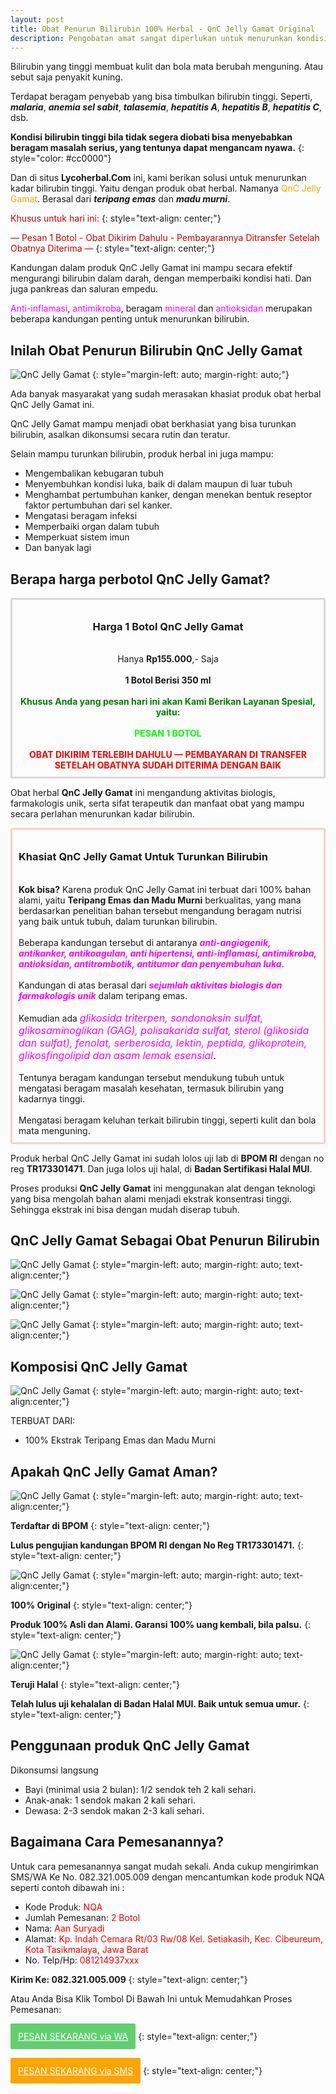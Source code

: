 ```yaml
---
layout: post
title: Obat Penurun Bilirubin 100% Herbal - QnC Jelly Gamat Original
description: Pengobatan amat sangat diperlukan untuk menurunkan kondisi bilirubin, karena itu obat herbal QnC Jelly Gamat bisa menjadi solusi.
---
```


Bilirubin yang tinggi membuat kulit dan bola mata berubah menguning. Atau sebut saja penyakit kuning.

Terdapat beragam penyebab yang bisa timbulkan bilirubin tinggi. Seperti, ***malaria***, ***anemia sel sabit***, ***talasemia***, ***hepatitis A***, ***hepatitis B***, ***hepatitis C***, dsb.

**Kondisi bilirubin tinggi bila tidak segera diobati bisa menyebabkan beragam masalah serius, yang tentunya dapat mengancam nyawa.**
{: style="color: #cc0000"}

Dan di situs **Lycoherbal.Com** ini, kami berikan solusi untuk menurunkan kadar bilirubin tinggi. Yaitu dengan produk obat herbal. Namanya <span style="color: #ffa500">QnC Jelly Gamat</span>. Berasal dari ***teripang emas*** dan ***madu murni***.

<span style="color: #cc0000;">Khusus untuk hari ini:</span>
{: style="text-align: center;"}

<span style="color: #cc0000;">— Pesan 1 Botol - Obat Dikirim Dahulu - Pembayarannya Ditransfer Setelah Obatnya Diterima —</span>
{: style="text-align: center;"}

Kandungan dalam produk QnC Jelly Gamat ini mampu secara efektif mengurangi bilirubin dalam darah, dengan memperbaiki kondisi hati. Dan juga pankreas dan saluran empedu.

<span style="color: #ff00ff">Anti-inflamasi</span>, <span style="color: #ff00ff">antimikroba</span>, beragam <span style="color: #ff00ff">mineral</span> dan <span style="color: #ff00ff">antioksidan</span> merupakan beberapa kandungan penting untuk menurunkan bilirubin.

## Inilah Obat Penurun Bilirubin QnC Jelly Gamat

![QnC Jelly Gamat](/images/qnc3.jpg)
{: style="margin-left: auto; margin-right: auto;"}

Ada banyak masyarakat yang sudah merasakan khasiat produk obat herbal QnC Jelly Gamat ini.

QnC Jelly Gamat mampu menjadi obat berkhasiat yang bisa turunkan bilirubin, asalkan dikonsumsi secara rutin dan teratur.

Selain mampu turunkan bilirubin, produk herbal ini juga mampu:

+ Mengembalikan kebugaran tubuh
+ Menyembuhkan kondisi luka, baik di dalam maupun di luar tubuh
+ Menghambat pertumbuhan kanker, dengan menekan bentuk reseptor faktor pertumbuhan dari sel kanker.
+ Mengatasi beragam infeksi
+ Memperbaiki organ dalam tubuh
+ Memperkuat sistem imun
+ Dan banyak lagi

## Berapa harga perbotol QnC Jelly Gamat?

<div style="border-radius: 2px; border: 3px solid rgb(216, 216, 216); padding: 10px; text-align: center;">
<h3>Harga 1 Botol QnC Jelly Gamat</h3>
<br>
Hanya <strong>Rp155.000</strong>,- Saja
<br>
<br>
<strong>1 Botol Berisi 350 ml</strong>
<br>
<br>
<strong><span style="color: green">Khusus Anda yang pesan hari ini akan Kami Berikan Layanan Spesial, yaitu:</span></strong>
<br>
<br>
<strong><span style="color: lime">PESAN 1 BOTOL</span></strong>
<br>
<br>
<strong><span style="color: red">OBAT DIKIRIM TERLEBIH DAHULU — PEMBAYARAN DI TRANSFER SETELAH OBATNYA SUDAH DITERIMA DENGAN BAIK</span></strong>
</div>

Obat herbal **QnC Jelly Gamat** ini mengandung aktivitas biologis, farmakologis unik, serta sifat terapeutik dan manfaat obat yang mampu secara perlahan menurunkan kadar bilirubin.

<div style="border-radius: 3px; border: 3px solid rgb(255, 204, 204); padding: 10px;">
<h3>Khasiat QnC Jelly Gamat Untuk Turunkan Bilirubin</h3>
<br>
<strong>Kok bisa?</strong> Karena produk QnC Jelly Gamat ini terbuat dari 100% bahan alami, yaitu <strong>Teripang Emas dan Madu Murni</strong> berkualitas, yang mana berdasarkan penelitian bahan tersebut mengandung beragam nutrisi yang baik untuk tubuh, dalam turunkan bilirubin.
<br>
<br>
Beberapa kandungan tersebut di antaranya <strong><span style="color: magenta;"><i>anti-angiogenik, antikanker, antikoagulan, anti hipertensi, anti-inflamasi, antimikroba, antioksidan, antitrombotik, antitumor dan penyembuhan luka</i></span></strong>.
<br>
<br>
Kandungan di atas berasal dari <strong><span style="color: magenta;"><i>sejumlah aktivitas biologis dan farmakologis unik</i></span></strong> dalam teripang emas.
<br>
<br>
Kemudian ada <span style="color: #181a1b; font-size: 16px;"><i><span style="color: magenta;">glikosida triterpen, sondonoksin sulfat, glikosaminoglikan (GAG), polisakarida sulfat, sterol (glikosida dan sulfat), fenolat, serberosida, lektin, peptida, glikoprotein, glikosfingolipid dan asam lemak esensial</span></i>.</span>
<br>
<br>
Tentunya beragam kandungan tersebut mendukung tubuh untuk mengatasi beragam masalah kesehatan, termasuk bilirubin yang kadarnya tinggi.
<br>
<br>
Mengatasi beragam keluhan terkait bilirubin tinggi, seperti kulit dan bola mata menguning.
</div>

Produk herbal QnC Jelly Gamat ini sudah lolos uji lab di **BPOM RI** dengan no reg **TR173301471**. Dan juga lolos uji halal, di **Badan Sertifikasi Halal MUI**.

Proses produksi **QnC Jelly Gamat** ini menggunakan alat dengan teknologi yang bisa mengolah bahan alami menjadi ekstrak konsentrasi tinggi. Sehingga ekstrak ini bisa dengan mudah diserap tubuh.

## QnC Jelly Gamat Sebagai Obat Penurun Bilirubin

![QnC Jelly Gamat](/images/git1.jpg)
{: style="margin-left: auto; margin-right: auto; text-align:center;"}

![QnC Jelly Gamat](/images/git2.jpg)
{: style="margin-left: auto; margin-right: auto; text-align:center;"}

![QnC Jelly Gamat](/images/git3.jpg)
{: style="margin-left: auto; margin-right: auto; text-align:center;"}

## Komposisi QnC Jelly Gamat

![QnC Jelly Gamat](/images/teripang-madu.png)
{: style="margin-left: auto; margin-right: auto; text-align:center;"}

TERBUAT DARI:

+ 100% Ekstrak Teripang Emas dan Madu Murni

## Apakah QnC Jelly Gamat Aman?

![QnC Jelly Gamat](/images/logo3.png)
{: style="margin-left: auto; margin-right: auto; text-align:center;"}

**Terdaftar di BPOM**
{: style="text-align: center;"}

**Lulus pengujian kandungan BPOM RI dengan No Reg TR173301471.**
{: style="text-align: center;"}

![QnC Jelly Gamat](/images/logo1.png)
{: style="margin-left: auto; margin-right: auto; text-align:center;"}

**100% Original**
{: style="text-align: center;"}

**Produk 100% Asli dan Alami. Garansi 100% uang kembali, bila palsu.**
{: style="text-align: center;"}

![QnC Jelly Gamat](/images/logo2.png)
{: style="margin-left: auto; margin-right: auto; text-align:center;"}

**Teruji Halal**
{: style="text-align: center;"}

**Telah lulus uji kehalalan di Badan Halal MUI. Baik untuk semua umur.**
{: style="text-align: center;"}

## Penggunaan produk QnC Jelly Gamat

Dikonsumsi langsung

+ Bayi (minimal usia 2 bulan): 1/2 sendok teh 2 kali sehari.
+ Anak-anak: 1 sendok makan 2 kali sehari.
+ Dewasa: 2-3 sendok makan 2-3 kali sehari.

## Bagaimana Cara Pemesanannya?

Untuk cara pemesanannya sangat mudah sekali. Anda cukup mengirimkan SMS/WA Ke No. 082.321.005.009 dengan mencantumkan kode produk NQA seperti contoh dibawah ini :

+ Kode Produk: <span style="color: red;">NQA</span>
+ Jumlah Pemesanan: <span style="color: red;">2 Botol</span>
+ Nama: <span style="color: red;">Aan Suryadi</span>
+ Alamat: <span style="color: red;">Kp. Indah Cemara Rt/03 Rw/08 Kel. Setiakasih, Kec. Cibeureum, Kota Tasikmalaya, Jawa Barat</span>
+ No. Telp/Hp: <span style="color: red;">081214937xxx</span>

**Kirim Ke: 082.321.005.009**
{: style="text-align: center;"}

Atau Anda Bisa Klik Tombol Di Bawah Ini untuk Memudahkan Proses Pemesanan:

<a style="background-color: #61ce70; border-radius: 2px; border: 2px solid rgb(97, 206, 112); color: white; display: inline-block; padding: 10px;" href="https://api.whatsapp.com/send?phone=6282321005009&text=Saya%20pesan%20obat%20herbal%20QnC Jelly Gamat%20dengan%20format%20pesanan%3A%0A-%20Kode%20produk%3A%20TIQ%0A-%20Jumlah%20pesanan%3A%20%0A-%20Nama%20lengkap%3A%0A-%20Alamat%3A%0A-%20No.%20Hp%2FTelepon%3A">PESAN SEKARANG via WA</a>
{: style="text-align: center;"}

<a style="background-color: orange; border-radius: 2px; border: 2px solid orange; color: white; display: inline-block; padding: 10px;" href="sms:+6282321005009?body=Saya%20pesan%20obat%20herbal%20QnC Jelly Gamat%20dengan%20format%20pesanan%3A%0A-%20Kode%20produk%3A%20TIQ%0A-%20Jumlah%20pesanan%3A%20%0A-%20Nama%20lengkap%3A%0A-%20Alamat%3A%0A-%20No.%20Hp%2FTelepon%3A">PESAN SEKARANG via SMS</a>
{: style="text-align: center;"}

